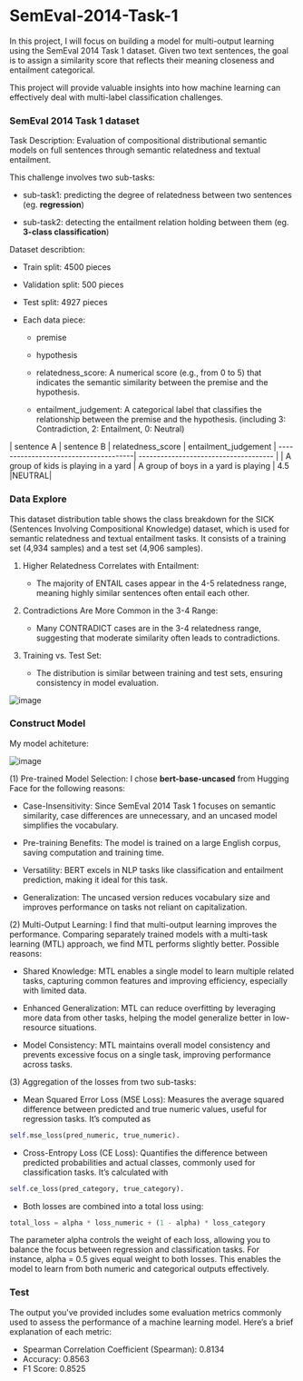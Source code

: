 # SemEval-2014-Task-1
In this project, I will focus on building a model for multi-output learning using the SemEval 2014 Task 1 dataset. Given two text sentences, the goal is to assign a similarity score that reflects their meaning closeness and entailment categorical.

This project will provide valuable insights into how machine learning can effectively deal with multi-label classification challenges.

### SemEval 2014 Task 1 dataset
Task Description: Evaluation of compositional distributional semantic models on full sentences through semantic relatedness and textual entailment.

This challenge involves two sub-tasks:

- sub-task1: predicting the degree of relatedness between two sentences (eg. **regression**)

- sub-task2: detecting the entailment relation holding between them (eg. **3-class classification**)

Dataset describtion: 

- Train split: 4500 pieces

- Validation split: 500 pieces

- Test split: 4927 pieces

- Each data piece: 
    - premise

    - hypothesis
        
    - relatedness_score: A numerical score (e.g., from 0 to 5) that indicates the semantic similarity between the premise and the hypothesis.
        
    - entailment_judgement: A categorical label that classifies the relationship between the premise and the hypothesis. (including 3: Contradiction, 2: Entailment, 0: Neutral)

| sentence A  | sentence B | relatedness_score | entailment_judgement
| --------------------------------------| ------------------------------------- |
| A group of kids is playing in a yard  | A group of boys in a yard is playing  | 4.5 |NEUTRAL|

### Data Explore
This dataset distribution table shows the class breakdown for the SICK (Sentences Involving Compositional Knowledge) dataset, which is used for semantic relatedness and textual entailment tasks. It consists of a training set (4,934 samples) and a test set (4,906 samples).

1. Higher Relatedness Correlates with Entailment:

    - The majority of ENTAIL cases appear in the 4-5 relatedness range, meaning highly similar sentences often entail each other.

2. Contradictions Are More Common in the 3-4 Range:

    - Many CONTRADICT cases are in the 3-4 relatedness range, suggesting that moderate similarity often leads to contradictions.

3. Training vs. Test Set:

    - The distribution is similar between training and test sets, ensuring consistency in model evaluation.

![image](https://github.com/user-attachments/assets/ae0fe04e-6a50-4d50-8139-ea690f47e512)

### Construct Model

My model achiteture: 

![image](https://github.com/user-attachments/assets/7abebb30-cb60-433a-8899-8d8164d1047a)

(1) Pre-trained Model Selection: I chose **bert-base-uncased** from Hugging Face for the following reasons:

- Case-Insensitivity:  Since SemEval 2014 Task 1 focuses on semantic similarity, case differences are unnecessary, and an uncased model simplifies the vocabulary.

- Pre-training Benefits: The model is trained on a large English corpus, saving computation and training time.

- Versatility: BERT excels in NLP tasks like classification and entailment prediction, making it ideal for this task.

- Generalization: The uncased version reduces vocabulary size and improves performance on tasks not reliant on capitalization.


(2) Multi-Output Learning: I find that multi-output learning improves the performance. Comparing separately trained models with a multi-task learning (MTL) approach, we find MTL performs slightly better. Possible reasons:

- Shared Knowledge: MTL enables a single model to learn multiple related tasks, capturing common features and improving efficiency, especially with limited data.

- Enhanced Generalization: MTL can reduce overfitting by leveraging more data from other tasks, helping the model generalize better in low-resource situations.

- Model Consistency: MTL maintains overall model consistency and prevents excessive focus on a single task, improving performance across tasks.

(3) Aggregation of the losses from two sub-tasks: 

- Mean Squared Error Loss (MSE Loss): Measures the average squared difference between predicted and true numeric values, useful for regression tasks. It’s computed as 
```python
self.mse_loss(pred_numeric, true_numeric).
```

- Cross-Entropy Loss (CE Loss): Quantifies the difference between predicted probabilities and actual classes, commonly used for classification tasks. It’s calculated with
```python
self.ce_loss(pred_category, true_category).
```

- Both losses are combined into a total loss using:
```python
total_loss = alpha * loss_numeric + (1 - alpha) * loss_category
```

The parameter alpha controls the weight of each loss, allowing you to balance the focus between regression and classification tasks. For instance, alpha = 0.5 gives equal weight to both losses. This enables the model to learn from both numeric and categorical outputs effectively.

### Test
The output you've provided includes some evaluation metrics commonly used to assess the performance of a machine learning model. Here’s a brief explanation of each metric:
- Spearman Correlation Coefficient (Spearman): 0.8134
- Accuracy: 0.8563
- F1 Score: 0.8525

